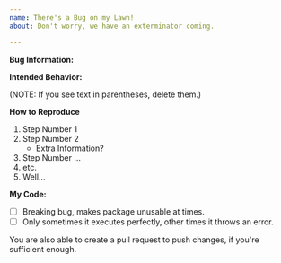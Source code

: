 ```yaml
---
name: There's a Bug on my Lawn!
about: Don't worry, we have an exterminator coming.

---
```


**Bug Information:**

**Intended Behavior:**

(NOTE: If you see text in parentheses, delete them.)

**How to Reproduce**

1. Step Number 1
2. Step Number 2 
    * Extra Information?
3. Step Number ...
4. etc.
5. Well...

**My Code:** <!-- https://hasteb.in (Include error 3 lines below the code file.) -->

- [ ] Breaking bug, makes package unusable at times.
- [ ] Only sometimes it executes perfectly, other times it throws an error.

You are also able to create a pull request to push changes, if you're sufficient enough.